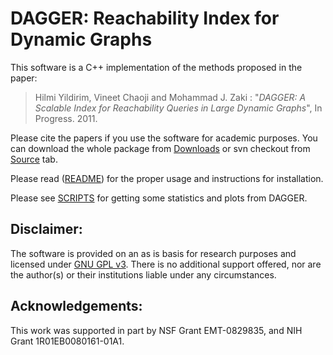 # DAGGER: Reachability Index for Dynamic Graphs #
This software is a C++ implementation of the methods proposed in the paper:

> Hilmi Yildirim, Vineet Chaoji and Mohammad J. Zaki : "_DAGGER: A Scalable Index for Reachability Queries in Large Dynamic Graphs_", In Progress. 2011.

Please cite the papers if you use the software for academic purposes. You can download the whole package from [Downloads](http://code.google.com/p/dagger-index/downloads/list) or svn checkout from [Source](http://code.google.com/p/dagger-index/source/checkout) tab.

Please read ([README](README.md)) for the proper usage and instructions for installation.

Please see [SCRIPTS](SCRIPTS.md) for getting some statistics and plots from DAGGER.

## Disclaimer: ##
The software is provided on an as is basis for research purposes and licensed under [GNU GPL v3](http://www.gnu.org/licenses/gpl.html). There is no additional support offered, nor are the author(s) or their institutions liable under any circumstances.

## Acknowledgements: ##
This work was supported in part by NSF Grant EMT-0829835, and NIH Grant 1R01EB0080161-01A1.